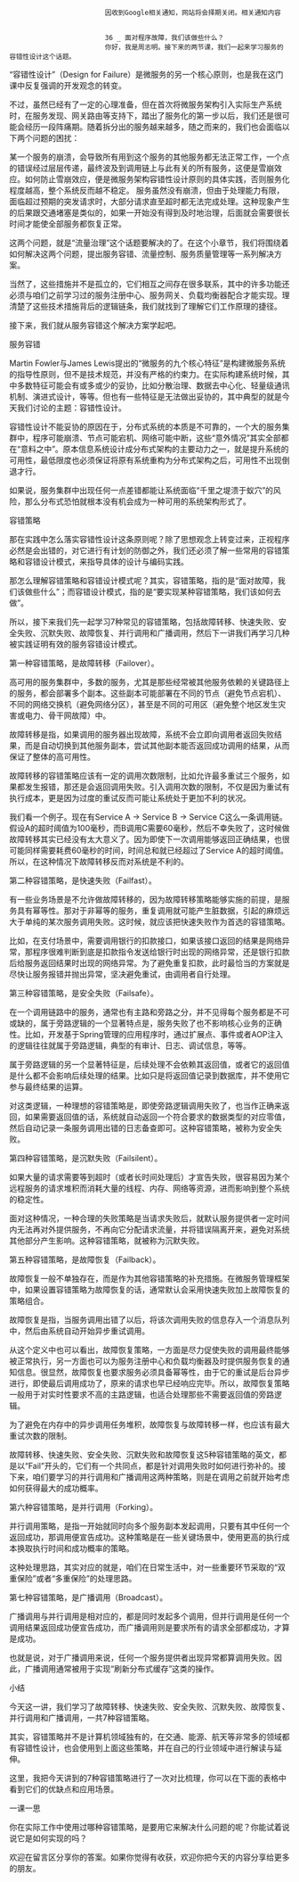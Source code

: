 
                            
                            因收到Google相关通知，网站将会择期关闭。相关通知内容
                            
                            
                            36 _ 面对程序故障，我们该做些什么？
                            你好，我是周志明。接下来的两节课，我们一起来学习服务的容错性设计这个话题。

“容错性设计”（Design for Failure）是微服务的另一个核心原则，也是我在这门课中反复强调的开发观念的转变。

不过，虽然已经有了一定的心理准备，但在首次将微服务架构引入实际生产系统时，在服务发现、网关路由等支持下，踏出了服务化的第一步以后，我们还是很可能会经历一段阵痛期。随着拆分出的服务越来越多，随之而来的，我们也会面临以下两个问题的困扰：


某一个服务的崩溃，会导致所有用到这个服务的其他服务都无法正常工作，一个点的错误经过层层传递，最终波及到调用链上与此有关的所有服务，这便是雪崩效应。如何防止雪崩效应，便是微服务架构容错性设计原则的具体实践，否则服务化程度越高，整个系统反而越不稳定。
服务虽然没有崩溃，但由于处理能力有限，面临超过预期的突发请求时，大部分请求直至超时都无法完成处理。这种现象产生的后果跟交通堵塞是类似的，如果一开始没有得到及时地治理，后面就会需要很长时间才能使全部服务都恢复正常。


这两个问题，就是“流量治理”这个话题要解决的了。在这个小章节，我们将围绕着如何解决这两个问题，提出服务容错、流量控制、服务质量管理等一系列解决方案。

当然了，这些措施并不是孤立的，它们相互之间存在很多联系，其中的许多功能还必须与咱们之前学习过的服务注册中心、服务网关、负载均衡器配合才能实现。理清楚了这些技术措施背后的逻辑链条，我们就找到了理解它们工作原理的捷径。

接下来，我们就从服务容错这个解决方案学起吧。

服务容错

Martin Fowler与James Lewis提出的“微服务的九个核心特征”是构建微服务系统的指导性原则，但不是技术规范，并没有严格的约束力。在实际构建系统时候，其中多数特征可能会有或多或少的妥协，比如分散治理、数据去中心化、轻量级通讯机制、演进式设计，等等。但也有一些特征是无法做出妥协的，其中典型的就是今天我们讨论的主题：容错性设计。

容错性设计不能妥协的原因在于，分布式系统的本质是不可靠的，一个大的服务集群中，程序可能崩溃、节点可能宕机、网络可能中断，这些“意外情况”其实全部都在“意料之中”。原本信息系统设计成分布式架构的主要动力之一，就是提升系统的可用性，最低限度也必须保证将原有系统重构为分布式架构之后，可用性不出现倒退才行。

如果说，服务集群中出现任何一点差错都能让系统面临“千里之堤溃于蚁穴”的风险，那么分布式恐怕就根本没有机会成为一种可用的系统架构形式了。

容错策略

那在实践中怎么落实容错性设计这条原则呢？除了思想观念上转变过来，正视程序必然是会出错的，对它进行有计划的防御之外，我们还必须了解一些常用的容错策略和容错设计模式，来指导具体的设计与编码实践。

那怎么理解容错策略和容错设计模式呢？其实，容错策略，指的是“面对故障，我们该做些什么”；而容错设计模式，指的是“要实现某种容错策略，我们该如何去做”。

所以，接下来我们先一起学习7种常见的容错策略，包括故障转移、快速失败、安全失败、沉默失败、故障恢复、并行调用和广播调用，然后下一讲我们再学习几种被实践证明有效的服务容错设计模式。

第一种容错策略，是故障转移（Failover）。

高可用的服务集群中，多数的服务，尤其是那些经常被其他服务依赖的关键路径上的服务，都会部署多个副本。这些副本可能部署在不同的节点（避免节点宕机）、不同的网络交换机（避免网络分区），甚至是不同的可用区（避免整个地区发生灾害或电力、骨干网故障）中。

故障转移是指，如果调用的服务器出现故障，系统不会立即向调用者返回失败结果，而是自动切换到其他服务副本，尝试其他副本能否返回成功调用的结果，从而保证了整体的高可用性。

故障转移的容错策略应该有一定的调用次数限制，比如允许最多重试三个服务，如果都发生报错，那还是会返回调用失败。引入调用次数的限制，不仅是因为重试有执行成本，更是因为过度的重试反而可能让系统处于更加不利的状况。

我们看一个例子。现在有Service A → Service B → Service C这么一条调用链。假设A的超时阈值为100毫秒，而B调用C需要60毫秒，然后不幸失败了，这时候做故障转移其实已经没有太大意义了。因为即使下一次调用能够返回正确结果，也很可能同样需要耗费60毫秒的时间，时间总和就已经超过了Service A的超时阈值。所以，在这种情况下故障转移反而对系统是不利的。

第二种容错策略，是快速失败（Failfast）。

有一些业务场景是不允许做故障转移的，因为故障转移策略能够实施的前提，是服务具有幂等性。那对于非幂等的服务，重复调用就可能产生脏数据，引起的麻烦远大于单纯的某次服务调用失败。这时候，就应该把快速失败作为首选的容错策略。

比如，在支付场景中，需要调用银行的扣款接口，如果该接口返回的结果是网络异常，那程序很难判断到底是扣款指令发送给银行时出现的网络异常，还是银行扣款后给服务返回结果时出现的网络异常。为了避免重复扣款，此时最恰当的方案就是尽快让服务报错并抛出异常，坚决避免重试，由调用者自行处理。

第三种容错策略，是安全失败（Failsafe）。

在一个调用链路中的服务，通常也有主路和旁路之分，并不见得每个服务都是不可或缺的，属于旁路逻辑的一个显著特点是，服务失败了也不影响核心业务的正确性。比如，开发基于Spring管理的应用程序时，通过扩展点、事件或者AOP注入的逻辑往往就属于旁路逻辑，典型的有审计、日志、调试信息，等等。

属于旁路逻辑的另一个显著特征是，后续处理不会依赖其返回值，或者它的返回值是什么都不会影响后续处理的结果。比如只是将返回值记录到数据库，并不使用它参与最终结果的运算。

对这类逻辑，一种理想的容错策略是，即使旁路逻辑调用失败了，也当作正确来返回，如果需要返回值的话，系统就自动返回一个符合要求的数据类型的对应零值，然后自动记录一条服务调用出错的日志备查即可。这种容错策略，被称为安全失败。

第四种容错策略，是沉默失败（Failsilent）。

如果大量的请求需要等到超时（或者长时间处理后）才宣告失败，很容易因为某个远程服务的请求堆积而消耗大量的线程、内存、网络等资源，进而影响到整个系统的稳定性。

面对这种情况，一种合理的失败策略是当请求失败后，就默认服务提供者一定时间内无法再对外提供服务，不再向它分配请求流量，并将错误隔离开来，避免对系统其他部分产生影响。这种容错策略，就被称为沉默失败。

第五种容错策略，是故障恢复（Failback）。

故障恢复一般不单独存在，而是作为其他容错策略的补充措施。在微服务管理框架中，如果设置容错策略为故障恢复的话，通常默认会采用快速失败加上故障恢复的策略组合。

故障恢复是指，当服务调用出错了以后，将该次调用失败的信息存入一个消息队列中，然后由系统自动开始异步重试调用。

从这个定义中也可以看出，故障恢复策略，一方面是尽力促使失败的调用最终能够被正常执行，另一方面也可以为服务注册中心和负载均衡器及时提供服务恢复的通知信息。很显然，故障恢复也要求服务必须具备幂等性，由于它的重试是后台异步进行，即使最后调用成功了，原来的请求也早已经响应完毕。所以，故障恢复策略一般用于对实时性要求不高的主路逻辑，也适合处理那些不需要返回值的旁路逻辑。

为了避免在内存中的异步调用任务堆积，故障恢复与故障转移一样，也应该有最大重试次数的限制。

故障转移、快速失败、安全失败、沉默失败和故障恢复这5种容错策略的英文，都是以“Fail”开头的，它们有一个共同点，都是针对调用失败时如何进行弥补的。接下来，咱们要学习的并行调用和广播调用这两种策略，则是在调用之前就开始考虑如何获得最大的成功概率。

第六种容错策略，是并行调用（Forking）。

并行调用策略，是指一开始就同时向多个服务副本发起调用，只要有其中任何一个返回成功，那调用便宣告成功。这种策略是在一些关键场景中，使用更高的执行成本换取执行时间和成功概率的策略。

这种处理思路，其实对应的就是，咱们在日常生活中，对一些重要环节采取的“双重保险”或者“多重保险”的处理思路。

第七种容错策略，是广播调用（Broadcast）。

广播调用与并行调用是相对应的，都是同时发起多个调用，但并行调用是任何一个调用结果返回成功便宣告成功，而广播调用则是要求所有的请求全部都成功，才算是成功。

也就是说，对于广播调用来说，任何一个服务提供者出现异常都算调用失败。因此，广播调用通常被用于实现“刷新分布式缓存”这类的操作。

小结

今天这一讲，我们学习了故障转移、快速失败、安全失败、沉默失败、故障恢复、并行调用和广播调用，一共7种容错策略。

其实，容错策略并不是计算机领域独有的，在交通、能源、航天等非常多的领域都有容错性设计，也会使用到上面这些策略，并在自己的行业领域中进行解读与延伸。

这里，我把今天讲到的7种容错策略进行了一次对比梳理，你可以在下面的表格中看到它们的优缺点和应用场景。



一课一思

你在实际工作中使用过哪种容错策略，是要用它来解决什么问题的呢？你能试着说说它是如何实现的吗？

欢迎在留言区分享你的答案。如果你觉得有收获，欢迎你把今天的内容分享给更多的朋友。

                        
                        
                            